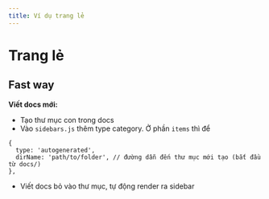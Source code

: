 ```yaml
---
title: Ví dụ trang lẻ
---
```


# Trang lẻ

## Fast way

**Viết docs mới:**
- Tạo thư mục con trong docs
- Vào `sidebars.js` thêm type category. Ở phần `items` thì để
```react
{
  type: 'autogenerated',
  dirName: 'path/to/folder', // đường dẫn đến thư mục mới tạo (bắt đầu từ docs/)
},
```
- Viết docs bỏ vào thư mục, tự động render ra sidebar